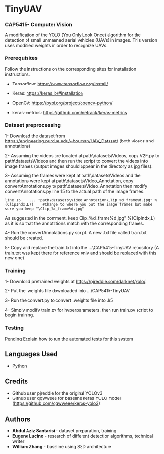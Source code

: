 # TinyUAV
### CAP5415- Computer Vision

A modification of the YOLO (You Only Look Once) algorithm for the detection of small unmanned aerial vehicles (UAVs) in images. This version uses modified weights in order to recognize UAVs.


### Prerequisites

Follow the instructions on the corresponding sites for installation instructions.
* Tensorflow: https://www.tensorflow.org/install/
* Keras: https://keras.io/#installation
* OpenCV: https://pypi.org/project/opencv-python/

* keras-metrics: https://github.com/netrack/keras-metrics

### Dataset preprocessing

1- Download the dataset from https://engineering.purdue.edu/~bouman/UAV_Dataset/ (both videos and annotations)

2- Assuming the videos are located at path\datasets\Videos, copy V2F.py to path\datasets\Videos and then run the script to convert the videos into image frames (output images should appear in the directory as jpg files). 

3- Assuming the frames were kept at path\datasets\Videos and the annotations were kept at path\datasets\Video_Annotation, copy convertAnnotations.py to path\datasets\Video_Annotation then modify convertAnnotations.py line 15 to the actual path of the image frames. 
```
line 15    ... "path\datasets\Video_Annotation\Clip_%d_frame%d.jpg" %(ClipIndx,L))    #Change to where you put the image frames but make sure you keep "\Clip_%d_frame%d.jpg"
```
As suggested in the comment, keep Clip_%d_frame%d.jpg" %(ClipIndx,L) as it is so that the annotations match with the corresponding frames.

4- Run the convertAnnotations.py script. A new .txt file called train.txt should be created.

5- Copy and replace the train.txt into the ...\CAP5415-TinyUAV repository (A train.txt was kept there for reference only and should be replaced with this new one)

### Training
1- Download pretrained weights at https://pjreddie.com/darknet/yolo/.

2- Put the .weights file downloaded into ...\CAP5415-TinyUAV

3- Run the convert.py to convert .weights file into .h5

4- Simply modify train.py for hyperparameters, then run train.py script to begin training.


### Testing 

Pending
Explain how to run the automated tests for this system


## Languages Used

* Python


## Credits

* Github user pjreddie for the original YOLOv3 
* Github user qqwweee for baseline keras YOLO model (https://github.com/qqwweee/keras-yolo3)



## Authors

* **Abdul Aziz Santarisi** - dataset preparation, training
* **Eugene Lucino** - research of different detection algorithms, technical writer
* **William Zhang** - baseline using SSD architecture
